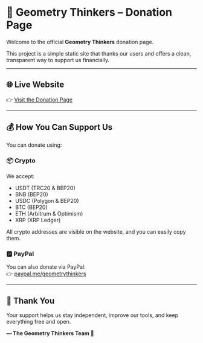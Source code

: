 # 🧠 Geometry Thinkers – Donation Page

Welcome to the official **Geometry Thinkers** donation page.

This project is a simple static site that thanks our users and offers a clean, transparent way to support us financially.

---

## 🌐 Live Website

👉 [Visit the Donation Page](https://geometrythinkers.github.io/Extensions/)

---

## 💰 How You Can Support Us

You can donate using:

### 📦 Crypto

We accept:

- USDT (TRC20 & BEP20)
- BNB (BEP20)
- USDC (Polygon & BEP20)
- BTC (BEP20)
- ETH (Arbitrum & Optimism)
- XRP (XRP Ledger)

All crypto addresses are visible on the website, and you can easily copy them.

### 🅿️ PayPal

You can also donate via PayPal:  
👉 [paypal.me/geometrythinkers](https://paypal.me/geometrythinkers?country.x=GB&locale.x=en_GB)

---

## 🤝 Thank You

Your support helps us stay independent, improve our tools, and keep everything free and open.

**— The Geometry Thinkers Team 💜**
